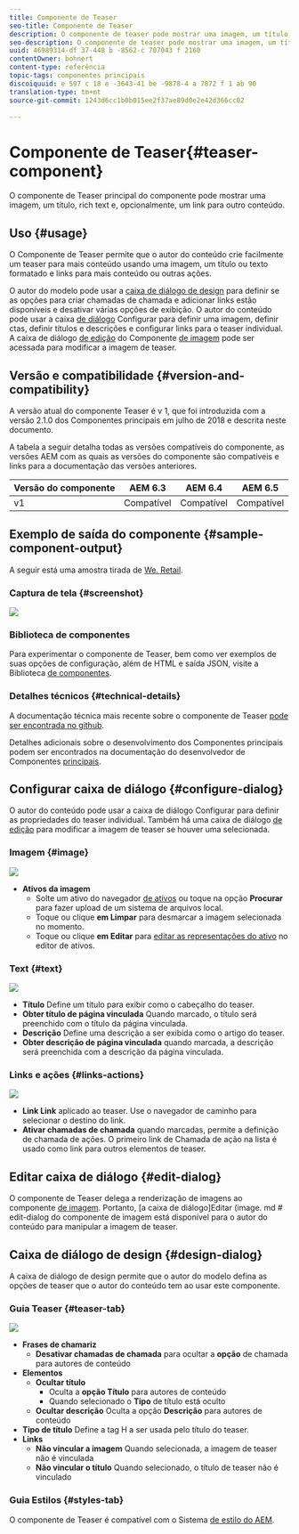 ```yaml
---
title: Componente de Teaser
seo-title: Componente de Teaser
description: O componente de teaser pode mostrar uma imagem, um título, rich text e, opcionalmente, um link para outro conteúdo.
seo-description: O componente de teaser pode mostrar uma imagem, um título, rich text e, opcionalmente, um link para outro conteúdo.
uuid: 46989314-df 37-448 b -8562-c 707043 f 2160
contentOwner: bohnert
content-type: referência
topic-tags: componentes principais
discoiquuid: e 597 c 18 e -3643-41 be -9878-4 a 7872 f 1 ab 90
translation-type: tm+mt
source-git-commit: 1243d6cc1b0b015ee2f37ae89d0e2e42d366cc02

---
```



# Componente de Teaser{#teaser-component}

O componente de Teaser principal do componente pode mostrar uma imagem, um título, rich text e, opcionalmente, um link para outro conteúdo.

## Uso {#usage}

O Componente de Teaser permite que o autor do conteúdo crie facilmente um teaser para mais conteúdo usando uma imagem, um título ou texto formatado e links para mais conteúdo ou outras ações.

O autor do modelo pode usar a [caixa de diálogo de design](#design-dialog) para definir se as opções para criar chamadas de chamada e adicionar links estão disponíveis e desativar várias opções de exibição. O autor do conteúdo pode usar a caixa [de diálogo](#configure-dialog) Configurar para definir uma imagem, definir ctas, definir títulos e descrições e configurar links para o teaser individual. A caixa de diálogo [de edição](image.md#edit-dialog) do Componente [de imagem](image.md) pode ser acessada para modificar a imagem de teaser.

## Versão e compatibilidade {#version-and-compatibility}

A versão atual do componente Teaser é v 1, que foi introduzida com a versão 2.1.0 dos Componentes principais em julho de 2018 e descrita neste documento.

A tabela a seguir detalha todas as versões compatíveis do componente, as versões AEM com as quais as versões do componente são compatíveis e links para a documentação das versões anteriores.

| Versão do componente | AEM 6.3 | AEM 6.4 | AEM 6.5 |
|---|---|---|---|
| v1 | Compatível | Compatível | Compatível |

## Exemplo de saída do componente {#sample-component-output}

A seguir está uma amostra tirada de [We. Retail](https://helpx.adobe.com/experience-manager/6-5/sites/developing/using/we-retail.html).

### Captura de tela {#screenshot}

![](assets/screen_shot_2018-07-04at145042.png)

### Biblioteca de componentes

Para experimentar o componente de Teaser, bem como ver exemplos de suas opções de configuração, além de HTML e saída JSON, visite a Biblioteca [de componentes](http://opensource.adobe.com/aem-core-wcm-components/library/teaser.html).

### Detalhes técnicos {#technical-details}

A documentação técnica mais recente sobre o componente de Teaser [pode ser encontrada no github](https://github.com/adobe/aem-core-wcm-components/blob/master/content/src/content/jcr_root/apps/core/wcm/components/teaser/v1/teaser).

Detalhes adicionais sobre o desenvolvimento dos Componentes principais podem ser encontrados na documentação do desenvolvedor de Componentes [principais](developing.md).

## Configurar caixa de diálogo {#configure-dialog}

O autor do conteúdo pode usar a caixa de diálogo Configurar para definir as propriedades do teaser individual. Também há uma caixa de diálogo [de edição](#edit-dialog) para modificar a imagem de teaser se houver uma selecionada.

### Imagem {#image}

![](assets/screen_shot_2018-07-03at104125.png)

* **Ativos da imagem**
   * Solte um ativo do navegador [de ativos](https://helpx.adobe.com/experience-manager/6-5/sites/authoring/using/author-environment-tools.html) ou toque na opção **Procurar** para fazer upload de um sistema de arquivos local.
   * Toque ou clique **em Limpar** para desmarcar a imagem selecionada no momento.
   * Toque ou clique **em Editar** para [editar as representações do ativo](https://helpx.adobe.com/experience-manager/6-5/assets/using/managing-assets-touch-ui.html) no editor de ativos.

### Text {#text}

![](assets/screen_shot_2018-07-03at104138.png)

* **Título**
Define um título para exibir como o cabeçalho do teaser.
* **Obter título de página
vinculada** Quando marcado, o título será preenchido com o título da página vinculada.
* **Descrição**
Define uma descrição a ser exibida como o artigo do teaser.
* **Obter descrição de página
vinculada** quando marcada, a descrição será preenchida com a descrição da página vinculada.

### Links e ações {#links-actions}

![](assets/screen_shot_2018-07-03at104146.png)

* **Link Link**
aplicado ao teaser. Use o navegador de caminho para selecionar o destino do link.
* **Ativar chamadas de chamada** quando marcadas, permite a definição de chamada de ações. O primeiro link de Chamada de ação na lista é usado como link para outros elementos de teaser.

## Editar caixa de diálogo {#edit-dialog}

O componente de Teaser delega a renderização de imagens ao componente [de imagem](image.md). Portanto, [a caixa de diálogo]Editar (image. md # edit-dialog do componente de imagem está disponível para o autor do conteúdo para manipular a imagem de teaser.

## Caixa de diálogo de design {#design-dialog}

A caixa de diálogo de design permite que o autor do modelo defina as opções de teaser que o autor do conteúdo tem ao usar este componente.

### Guia Teaser {#teaser-tab}

![](assets/screen_shot_2018-07-03at105958.png)

* **Frases de chamariz**
   * **Desativar chamadas de chamada** para ocultar a **opção** de chamada para autores de conteúdo
* **Elementos**
   * **Ocultar título**
      * Oculta a **opção Título** para autores de conteúdo
      * Quando selecionado o **Tipo** de título está oculto
   * **Ocultar descrição**
Oculta a opção **Descrição** para autores de conteúdo
* **Tipo
de título** Define a tag H a ser usada pelo título do teaser.
* **Links**
   * **Não vincular a imagem**
Quando selecionada, a imagem de teaser não é vinculada
   * **Não vincular o título**
Quando selecionado, o título de teaser não é vinculado

### Guia Estilos {#styles-tab}

O componente de Teaser é compatível com o Sistema [de estilo do AEM](authoring.md#component-styling).
